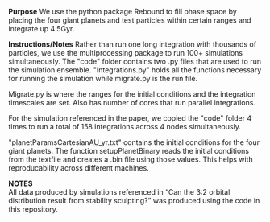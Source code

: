 **Purpose**
We use the python package Rebound to fill phase space by placing the four giant planets and test particles within certain ranges and integrate up 4.5Gyr. 

**Instructions/Notes**
Rather than run one long integration with thousands of particles, we use the multiprocessing package to run 100+ simulations simultaneously. The "code" folder contains two .py files that are used to run the simulation ensemble. "Integrations.py" holds all the functions necessary for running the simulation while migrate.py is the run file. 

Migrate.py is where the ranges for the initial conditions and the integration timescales are set. Also has number of cores that run parallel integrations.

For the simulation referenced in the paper, we copied the "code" folder 4 times to run a total of 158 integrations across 4 nodes simultaneously.

"planetParamsCartesianAU_yr.txt" contains the initial conditions for the four giant planets. The function setupPlanetBinary reads the initial conditions from the textfile and creates a .bin file using those values. This helps with reproducability across different machines. 

**NOTES**  
All data produced by simulations referenced in “Can the 3:2 orbital distribution result from stability sculpting?” was produced using the code in this repository.

